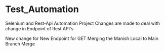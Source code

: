 # Test_Automation
Selenium and Rest-Api Automation Project
Changes are made to deal with change in Endpoint of Rest API's

New change for New Endpoint for GET
Merging the Manish Local to Main Branch
Merge
